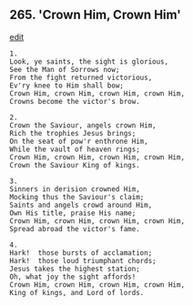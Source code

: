
## 265.  'Crown Him, Crown Him'
[edit](https://docs.google.com/document/d/1qEKpXzjvmVff_VlSYAX8UB3VfRe4MflH/edit?mode=html)



    1.
    Look, ye saints, the sight is glorious,
    See the Man of Sorrows now;
    From the fight returned victorious,
    Ev'ry knee to Him shall bow;
    Crown Him, crown Him, crown Him, crown Him,
    Crowns become the victor's brow.

    2.
    Crown the Saviour, angels crown Him,
    Rich the trophies Jesus brings;
    On the seat of pow'r enthrone Him,
    While the vault of heaven rings;
    Crown Him, crown Him, crown Him, crown Him, 
    Crown the Saviour King of kings.

    3.
    Sinners in derision crowned Him,
    Mocking thus the Saviour's claim;
    Saints and angels crowd around Him,
    Own His title, praise His name;
    Crown Him, crown Him, crown Him, crown Him,
    Spread abroad the victor's fame.

    4.
    Hark!  those bursts of acclamation;
    Hark!  those loud triumphant chords;
    Jesus takes the highest station;
    Oh, what joy the sight affords!
    Crown Him, crown Him, crown Him, crown Him,
    King of kings, and Lord of lords.
